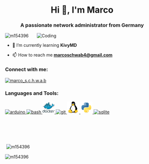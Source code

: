 <!---![MasterHead]()--->
<h1 align="center">Hi 👋, I'm Marco</h1>
<h3 align="center">A passionate network administrator from Germany</h3>

<img align="right" alt="Coding" width="400" src="https://th.bing.com/th/id/R.417ebee986aec41629278b1e04cfbfe9?rik=WTtA8f8o5uL7NQ&pid=ImgRaw&r=0">


<p align="left"> <img src="https://komarev.com/ghpvc/?username=m154396&label=Profile%20views&color=0e75b6&style=flat" alt="m154396" /> </p>

- 🌱 I’m currently learning **KivyMD**

- 📫 How to reach me **marcoschwab4@gmail.com**

<h3 align="left">Connect with me:</h3>
<p align="left">
<a href="https://instagram.com/marco_s.c.h.w.a.b" target="blank"><img align="center" src="https://raw.githubusercontent.com/rahuldkjain/github-profile-readme-generator/master/src/images/icons/Social/instagram.svg" alt="marco_s.c.h.w.a.b" height="30" width="40" /></a>
</p>

<h3 align="left">Languages and Tools:</h3>
<p align="left"> <a href="https://www.arduino.cc/" target="_blank" rel="noreferrer"> <img src="https://cdn.worldvectorlogo.com/logos/arduino-1.svg" alt="arduino" width="40" height="40"/> </a> <a href="https://www.gnu.org/software/bash/" target="_blank" rel="noreferrer"> <img src="https://www.vectorlogo.zone/logos/gnu_bash/gnu_bash-icon.svg" alt="bash" width="40" height="40"/> </a> <a href="https://www.docker.com/" target="_blank" rel="noreferrer"> <img src="https://raw.githubusercontent.com/devicons/devicon/master/icons/docker/docker-original-wordmark.svg" alt="docker" width="40" height="40"/> </a> <a href="https://git-scm.com/" target="_blank" rel="noreferrer"> <img src="https://www.vectorlogo.zone/logos/git-scm/git-scm-icon.svg" alt="git" width="40" height="40"/> </a> <a href="https://www.linux.org/" target="_blank" rel="noreferrer"> <img src="https://raw.githubusercontent.com/devicons/devicon/master/icons/linux/linux-original.svg" alt="linux" width="40" height="40"/> </a> <a href="https://www.python.org" target="_blank" rel="noreferrer"> <img src="https://raw.githubusercontent.com/devicons/devicon/master/icons/python/python-original.svg" alt="python" width="40" height="40"/> </a> <a href="https://www.sqlite.org/" target="_blank" rel="noreferrer"> <img src="https://www.vectorlogo.zone/logos/sqlite/sqlite-icon.svg" alt="sqlite" width="40" height="40"/> </a> </p>

<br />
<br />
<br />
<br />
<!---
<p><img align="center" src="https://github-readme-stats.vercel.app/api/top-langs?username=m154396&show_icons=true&locale=en&layout=compact" alt="m154396" /></p>
--->
<p>&nbsp;<img align="center" src="https://github-readme-stats.vercel.app/api?username=m154396&show_icons=true&locale=en" alt="m154396" /></p>

<p><img align="center" src="https://github-readme-streak-stats.herokuapp.com/?user=m154396&" alt="m154396" /></p>
